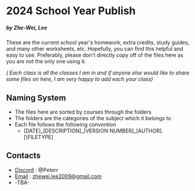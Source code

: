 # 2024 School Year Publish
##### by Zhe-Wei, Lee 

These are the current school year's homework, extra credits, study guides, and many other worksheets, etc. Hopefully, you can find this helpful and easy to use. Preferably, please don't directly copy off of the files here as you are not the only one using it. 

*( Each class is all the classes I am in and if anyone else would like to share some files on here, I am very happy to add each your class)*
## Naming System
 - The files here are sorted by courses through the folders
 - The folders are the categories of the subject which it belongs to
 - Each file follows the following convention
	 - \[DATE]\_\[DESCRIPTION]\_\[VERSION NUMBER]\_\[AUTHOR].\[\FILETYPE]

## Contacts
- [Discord](https://discord.com/users/773323104524173384) : @Peterr
- [Email](mailto:zhewei.lee2009@gmail.com)  : zhewei.lee2009@gmail.com
- -TBA-
